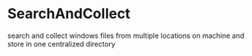 SearchAndCollect
================

search and collect windows files from multiple locations on machine and store in one centralized directory
